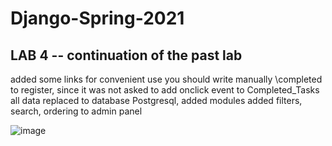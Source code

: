 # Django-Spring-2021
 
 ## LAB 4 -- continuation of the past lab
 
added some links for convenient use
you should write manually \completed to register, since it was not asked to add onclick event to Completed_Tasks
all data replaced to database Postgresql, added modules
added filters, search, ordering to admin panel

![image](https://user-images.githubusercontent.com/51375666/109455847-b28eb980-7a81-11eb-93f9-37ffbdb59b59.png)

